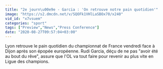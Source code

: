 ```yaml
---
title: "2e journ\u00e9e - Garcia : 'On retrouve notre pain quotidien'"
image: "https://s2.dmcdn.net/v/SQOFk1VHlLaSBOx70/x240"
vid_id: "x7vsuem"
categories: "sport"
tags: ["Preview","News","Press Conference"]
date: "2020-08-27T09:57:04+03:00"
---
```

Lyon retrouve le pain quotidien du championnat de France vendredi face à Dijon après son épopée européenne. Rudi Garcia, déçu de ne pas &quot;avoir été au bout du rêve&quot;, assure que l'OL va tout faire pour revenir au plus vite en Ligue des champions.
